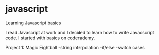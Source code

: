 # javascript
Learning Javascript basics

I read Javascript at work and I decided to learn how to write Javacscript code. I started with basics on codecademy.

Project 1: Magic Eightball
-string interpolation
-if/else
-switch cases

